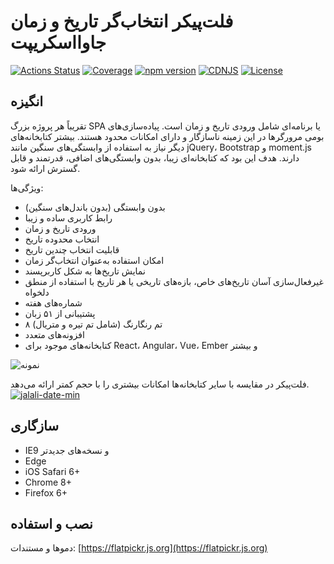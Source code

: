 # فلت‌پیکر انتخاب‌گر تاریخ و زمان جاوااسکریپت
[![Actions Status](https://github.com/flatpickr/flatpickr/workflows/GitHub%20Actions/badge.svg)](https://github.com/flatpickr/flatpickr/actions)
[![Coverage](https://coveralls.io/repos/github/chmln/flatpickr/badge.svg?branch=master)](https://coveralls.io/github/chmln/flatpickr)
[![npm version](https://badge.fury.io/js/flatpickr.svg)](https://www.npmjs.com/package/flatpickr)
[![CDNJS](https://img.shields.io/cdnjs/v/flatpickr.svg)](https://cdnjs.com/libraries/flatpickr)
[![License](https://img.shields.io/badge/license-MIT-blue.svg?style=plastic)](https://raw.githubusercontent.com/flatpickr/flatpickr/master/LICENSE.md)


## انگیزه

تقریباً هر پروژه بزرگ SPA یا برنامه‌ای شامل ورودی تاریخ و زمان است. پیاده‌سازی‌های بومی مرورگرها در این زمینه ناسازگار و دارای امکانات محدود هستند. بیشتر کتابخانه‌های دیگر نیاز به استفاده از وابستگی‌های سنگین مانند jQuery، Bootstrap و moment.js دارند. هدف این بود که کتابخانه‌ای زیبا، بدون وابستگی‌های اضافی، قدرتمند و قابل گسترش ارائه شود.

ویژگی‌ها:

- بدون وابستگی (بدون باندل‌های سنگین)
- رابط کاربری ساده و زیبا
- ورودی تاریخ و زمان
- انتخاب محدوده تاریخ
- قابلیت انتخاب چندین تاریخ
- امکان استفاده به‌عنوان انتخاب‌گر زمان
- نمایش تاریخ‌ها به شکل کاربرپسند
- غیرفعال‌سازی آسان تاریخ‌های خاص، بازه‌های تاریخی یا هر تاریخ با استفاده از منطق دلخواه
- شماره‌های هفته
- پشتیبانی از ۵۱ زبان
- ۸ تم رنگارنگ (شامل تم تیره و متریال)
- افزونه‌های متعدد
- کتابخانه‌های موجود برای React، Angular، Vue، Ember و بیشتر

![نمونه](https://user-images.githubusercontent.com/11352152/36033089-f37dc1d0-0d7d-11e8-8ec4-c7a56d1ff92e.png)

فلت‌پیکر در مقایسه با سایر کتابخانه‌ها امکانات بیشتری را با حجم کمتر ارائه می‌دهد.
 [ ![jalali-date-min](https://user-images.githubusercontent.com/3192517/152175981-d039c3b2-9b7c-40b0-bc1a-2dabda4696c3.gif) ](https://user-images.githubusercontent.com/3192517/152175981-d039c3b2-9b7c-40b0-bc1a-2dabda4696c3.gif) 
## سازگاری

- IE9 و نسخه‌های جدیدتر
- Edge
- iOS Safari 6+
- Chrome 8+
- Firefox 6+

## نصب و استفاده

دموها و مستندات: [https://flatpickr.js.org](https://flatpickr.js.org)
